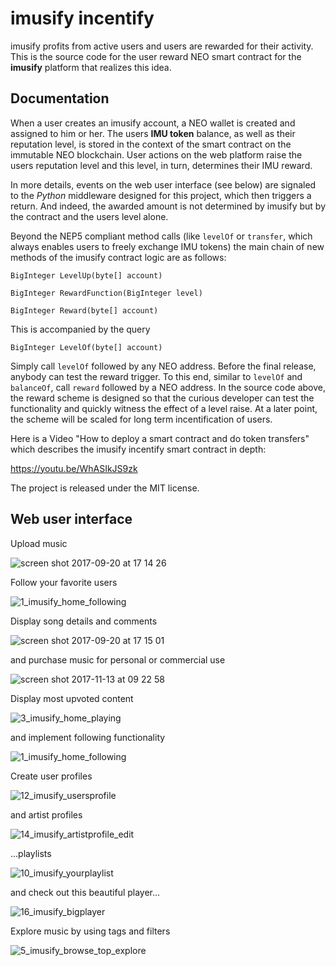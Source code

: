 
# imusify incentify

imusify profits from active users and users are rewarded for their activity. This is the source code for the user reward NEO smart contract for the **imusify** platform that realizes this idea.

## Documentation

When a user creates an imusify account, a NEO wallet is created and assigned to him or her. The users **IMU token** balance, as well as their reputation level, is stored in the context of the smart contract on the immutable NEO blockchain. User actions on the web platform raise the users reputation level and this level, in turn, determines their IMU reward. 

In more details, events on the web user interface (see below) are signaled to the *Python* middleware designed for this project, which then triggers a return. And indeed, the awarded amount is not determined by imusify but by the contract and the users level alone. 

Beyond the NEP5 compliant method calls (like `levelOf` or `transfer`, which always enables users to freely exchange IMU tokens) the main chain of new methods of the imusify contract logic are as follows:

`BigInteger LevelUp(byte[] account)`

`BigInteger RewardFunction(BigInteger level)`

`BigInteger Reward(byte[] account)`

This is accompanied by the query

`BigInteger LevelOf(byte[] account)`

Simply call `levelOf` followed by any NEO address. Before the final release, anybody can test the reward trigger. To this end, similar to `levelOf` and `balanceOf`, call `reward` followed by a NEO address. In the source code above, the reward scheme is designed so that the curious developer can test the functionality and quickly witness the effect of a level raise.  At a later point, the scheme will be scaled for long term incentification of users.

Here is a Video "How to deploy a smart contract and do token transfers" which describes the imusify incentify smart contract in depth:

https://youtu.be/WhASIkJS9zk

The project is released under the MIT license.

## Web user interface

Upload music

![screen shot 2017-09-20 at 17 14 26](https://user-images.githubusercontent.com/28622235/30651921-4f77f382-9e27-11e7-8429-e0b422ae87e8.png)


Follow your favorite users

![1_imusify_home_following](https://user-images.githubusercontent.com/28622235/32715978-8db4cb96-c854-11e7-8560-270a0899f2b6.jpg)


Display song details and comments

![screen shot 2017-09-20 at 17 15 01](https://user-images.githubusercontent.com/28622235/30651920-4f74f3b2-9e27-11e7-8a85-c0e030ec82aa.png)


and purchase music for personal or commercial use

![screen shot 2017-11-13 at 09 22 58](https://user-images.githubusercontent.com/28622235/32715889-49f7a20c-c854-11e7-962e-8a5a405efd30.png)


Display most upvoted content

![3_imusify_home_playing](https://user-images.githubusercontent.com/28622235/30651574-6c8e1e84-9e26-11e7-8950-031e9a1b9fae.jpg)


and implement following functionality

![1_imusify_home_following](https://user-images.githubusercontent.com/28622235/30651606-82fe1494-9e26-11e7-90ff-a6f3e15824c0.jpg)


Create user profiles

![12_imusify_usersprofile](https://user-images.githubusercontent.com/28622235/30651598-7e55011e-9e26-11e7-9932-87aedc8e7099.jpg)


and artist profiles

![14_imusify_artistprofile_edit](https://user-images.githubusercontent.com/28622235/30651597-7dbba5e6-9e26-11e7-8025-7be154c0e6c5.jpg)


...playlists

![10_imusify_yourplaylist](https://user-images.githubusercontent.com/28622235/30651584-736ce3c0-9e26-11e7-8e3a-6221e10c60eb.jpg)


and check out this beautiful player...

![16_imusify_bigplayer](https://user-images.githubusercontent.com/28622235/30651618-8d1af690-9e26-11e7-8872-9b331b1f9f20.jpg)


Explore music by using tags and filters

![5_imusify_browse_top_explore](https://user-images.githubusercontent.com/28622235/32716000-9c12607c-c854-11e7-8fb0-37c50903aac8.jpg)
